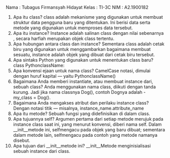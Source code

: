 Nama : Tubagus Firmansyah Hidayat
Kelas : TI-3C
NIM : A2.1900182

1. Apa itu class?
class adalah mekanisme yang digunakan untuk membuat struktur data pengguna baru yang ditentukan. Ini berisi data serta metode yang digunakan untuk memproses data tersebut.
2. Apa itu instance?
Instance adalah salinan class dengan nilai sebenarnya , secara harfiah merupakan objek class tertentu.
3. Apa hubungan antara class dan instance?
Sementara class adalah cetak biru yang digunakan untuk menggambarkan bagaimana membuat sesuatu, instance adalah objek yang dibuat dari cetak biru tersebut.
4. Apa sintaks Python yang digunakan untuk menentukan class baru?
class PythonclassName:
5. Apa konvensi ejaan untuk nama class?
CamelCase notasi, dimulai dengan huruf kapital — yaitu
PythonclassName()
6. Bagaimana Anda memberi instantiate, atau membuat instance dari, sebuah class?
Anda menggunakan nama class, diikuti dengan tanda kurung. Jadi jika nama classnya Dog(), contoh Dognya adalah - my_class = Dog().
7. Bagaimana Anda mengakses atribut dan perilaku instance class?
Dengan notasi titik — misalnya, instance_name.attribute_name
8. Apa itu metode?
Sebuah fungsi yang didefinisikan di dalam class.
9. Apa tujuannya self?
Argumen pertama dari setiap metode merujuk pada instance class saat ini, yang menurut konvensi, diberi nama self. Dalam __init__metode ini, selfmengacu pada objek yang baru dibuat; sementara dalam metode lain, selfmengacu pada contoh yang metode namanya disebut.
10. Apa tujuan dari __init__metode ini?
__init__Metode menginisialisasi sebuah instance dari class.